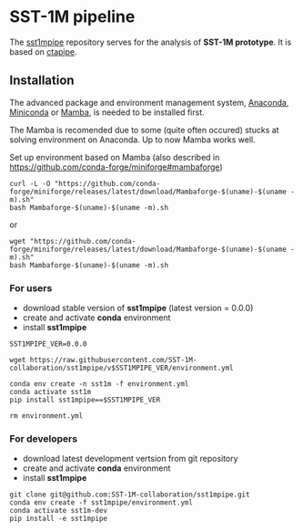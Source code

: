 # SST-1M pipeline

The [sst1mpipe](https://github.com/SST-1M-collaboration/sst1mpipe) repository serves for the analysis of <b>SST-1M prototype</b>. It is based on [ctapipe](https://github.com/cta-observatory/ctapipe).

## Installation

The advanced package and environment management system, [Anaconda](https://www.anaconda.com/distribution/#download-section), [Miniconda](https://docs.conda.io/en/latest/miniconda.html) or [Mamba](https://anaconda.org/conda-forge/mamba), is needed to be installed first.

The Mamba is recomended due to some (quite often occured) stucks at solving environment on Anaconda. Up to now Mamba works well.

Set up environment based on Mamba
(also described in https://github.com/conda-forge/miniforge#mambaforge)

```
curl -L -O "https://github.com/conda-forge/miniforge/releases/latest/download/Mambaforge-$(uname)-$(uname -m).sh"
bash Mambaforge-$(uname)-$(uname -m).sh
```
or
```
wget "https://github.com/conda-forge/miniforge/releases/latest/download/Mambaforge-$(uname)-$(uname -m).sh"
bash Mambaforge-$(uname)-$(uname -m).sh
```



### For users
- download stable version of <b>sst1mpipe</b> (latest version = 0.0.0)
- create and activate <b>conda</b> environment
- install <b>sst1mpipe</b>
```
SST1MPIPE_VER=0.0.0

wget https://raw.githubusercontent.com/SST-1M-collaboration/sst1mpipe/v$SST1MPIPE_VER/environment.yml

conda env create -n sst1m -f environment.yml
conda activate sst1m
pip install sst1mpipe==$SST1MPIPE_VER

rm environment.yml
```

### For developers
- download latest development vertsion from git repository
- create and activate <b>conda</b> environment
- install <b>sst1mpipe</b>
```
git clone git@github.com:SST-1M-collaboration/sst1mpipe.git
conda env create -f sst1mpipe/environment.yml
conda activate sst1m-dev
pip install -e sst1mpipe
```

